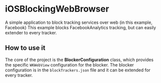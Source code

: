 # iOSBlockingWebBrowser
A simple application to block tracking services over web (in this example, Facebook)
This example blocks FacebookAnalytics tracking, but can easily extender to every tracker.
## How to use it
The core of the project is the **BlockerConfiguration** class, which provides the specific `WKWebView` configuration for the blocker.
The blocker configuration is in the `blockTrackers.json` file and it can be extended for every tracker.

